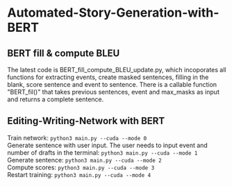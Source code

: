 # Automated-Story-Generation-with-BERT

## BERT fill & compute BLEU
The latest code is BERT_fill_compute_BLEU_update.py, which incoporates all functions for extracting events, create masked sentences, filling in the blank, score sentence and event to sentence. There is a callable function "BERT_fil()" that takes previous sentences, event and max_masks as input and returns a complete sentence. 

## Editing-Writing-Network with BERT
 Train network: ```python3 main.py --cuda --mode 0```  
 Generate sentence with user input. The user needs to input event and number of drafts in the terminal: ```python3 main.py --cuda --mode 1```  
 Generate sentence: ```python3 main.py --cuda --mode 2```  
 Compute scores: ```python3 main.py --cuda --mode 3```  
 Restart training: ```python3 main.py --cuda --mode 4```
